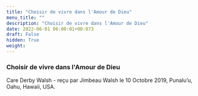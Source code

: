 ```yaml
---
title: "Choisir de vivre dans l'Amour de Dieu"
menu_title: ""
description: "Choisir de vivre dans l'Amour de Dieu"
date: 2022-06-01 06:00:01+00:873
draft: False
hidden: True
weight:
---
```

### Choisir de vivre dans l'Amour de Dieu

Care Derby Walsh - reçu par Jimbeau Walsh le 10 Octobre 2019, Punalu’u, Oahu, Hawaii, USA.



